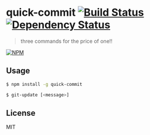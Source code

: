 # quick-commit [![Build Status](https://img.shields.io/travis/RnbWd/git-update.svg?style=flat-square)](https://travis-ci.org/RnbWd/git-update)[![Dependency Status](https://img.shields.io/david/rnbwd/git-update.svg?style=flat-square)](https://david-dm.org/rnbwd/git-update)

> three commands for the price of one!!

[![NPM](https://nodei.co/npm/quick-commit.png?downloads=true)](https://nodei.co/npm/quick-commit/)

## Usage

```bash
$ npm install -g quick-commit
```
```bash
$ git-update [<message>]
```

## License

MIT
